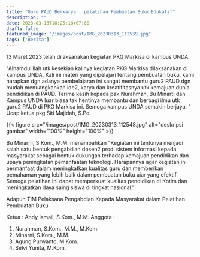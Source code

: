 ```yaml
---
title: "Guru PAUD Berkarya : pelatihan Pembuatan Buku Edukatif"
description: ""
date: 2023-03-13T18:25:18+07:00
draft: false
featured_image: "/images/post/IMG_20230313_112539.jpg"
tags: ['Berita']
---
```



13 Maret 2023 telah dilaksanakan kegiatan PKG Markisa di kampus UNDA.

"Alhamdulillah utk kesekian kalinya kegiatan PKG Markisa dilaksanakan di kampus UNDA. Kali ini materi yang dipelajari tentang pembuatan buku, kami harapkan dgn adanya pembelajaran ini sangat membantu guru2 PAUD dgn mudah menuangkankan ide2, karya dan kreatifitasnya utk kemajuan dunia pendidikan di PAUD. Terima kasih kepada pak Nurahman, Bu Minarti dan Kampus UNDA luar biasa tak hentinya membantu dan berbagi ilmu utk guru2 PAUD di PKG Markisa ini. Semoga kampus UNDA semakin berjaya. " Ucap ketua pkg Siti Majidah, S.Pd.

{{< figure src="/images/post/IMG_20230313_112548.jpg" alt="deskripsi gambar" width="100%" height="100%" >}}

Bu Minarni, S.Kom., M.M. menambahkan "Kegiatan ini tentunya menjadi salah satu bentuk pengabdian dosen2 prodi sistem informasi kepada masyarakat sebagai bentuk dukungan terhadap kemajuan pendidikan dan upaya peningkatan pemanfaatan teknologi. Harapannya agar kegiatan ini bermanfaat dalam meningkatkan kualitas guru dan memberikan pemahaman yang lebih baik dalam pembuatan buku ajar yang efektif. Semoga pelatihan ini dapat memperkuat kualitas pendidikan di Kotim dan meningkatkan daya saing siswa di tingkat nasional."

Adapun TIM Pelaksana Pengabdian Kepada Masyarakat dalam Pelatihan Pembuatan Buku

Ketua : Andy Ismail, S.Kom., M.M.
Anggota :
1. Nurahman, S.Kom., M.M., M.Kom.
2. Minarni, S.Kom., M.M.
3. Agung Purwanto, M.Kom.
4. Selvi Yunita, M.Kom.